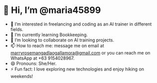 # 👋 Hi, I’m @maria45899

- 👀 I’m interested in freelancing and coding as an AI trainer in different fields.
- 🌱 I’m currently learning Bookkeeping.
- 💞️ I’m looking to collaborate on AI training projects.
- 📫 How to reach me: message me on email at marryrosemangadlaogallamora@gmail.com or you can reach me on WhatsApp at +63 9154028967.
- 😄 Pronouns: She/Her.
- ⚡ Fun fact: I love exploring new technologies and enjoy hiking on weekends!
<!---
maria45899/maria45899 is a ✨ special ✨ repository because its `README.md` (this file) appears on your GitHub profile.
You can click the Preview link to take a look at your changes.
--->
